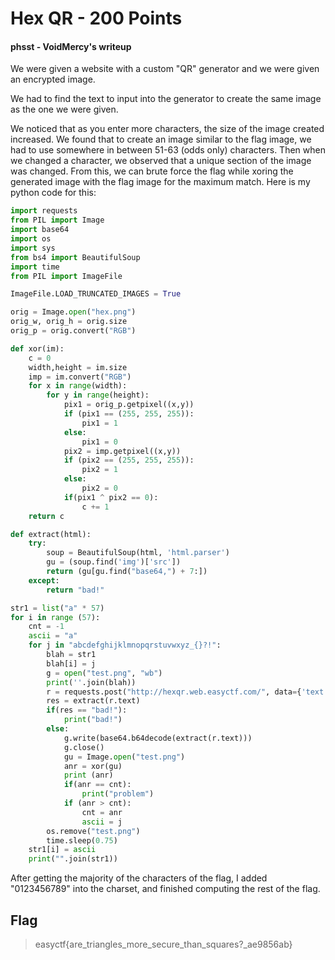 # Hex QR - 200 Points

#### phsst - VoidMercy's writeup

We were given a website with a custom "QR" generator and we were given an encrypted image.

We had to find the text to input into the generator to create the same image as the one we were given.

We noticed that as you enter more characters, the size of the image created increased. We found that to create an image similar to the flag image, we had to use somewhere in between 51-63 (odds only) characters. Then when we changed a character, we observed that a unique section of the image was changed. From this, we can brute force the flag while xoring the generated image with the flag image for the maximum match. Here is my python code for this:

```python
import requests
from PIL import Image
import base64
import os
import sys
from bs4 import BeautifulSoup
import time
from PIL import ImageFile

ImageFile.LOAD_TRUNCATED_IMAGES = True

orig = Image.open("hex.png")
orig_w, orig_h = orig.size
orig_p = orig.convert("RGB")

def xor(im):
    c = 0
    width,height = im.size
    imp = im.convert("RGB")
    for x in range(width):
        for y in range(height):
            pix1 = orig_p.getpixel((x,y))
            if (pix1 == (255, 255, 255)):
                pix1 = 1
            else:
                pix1 = 0
            pix2 = imp.getpixel((x,y))
            if (pix2 == (255, 255, 255)):
                pix2 = 1
            else:
                pix2 = 0
            if(pix1 ^ pix2 == 0):
                c += 1
    return c

def extract(html):
    try:
        soup = BeautifulSoup(html, 'html.parser')
        gu = (soup.find('img')['src'])
        return (gu[gu.find("base64,") + 7:])
    except:
        return "bad!"

str1 = list("a" * 57)
for i in range (57):
    cnt = -1
    ascii = "a"
    for j in "abcdefghijklmnopqrstuvwxyz_{}?!":
        blah = str1
        blah[i] = j
        g = open("test.png", "wb")
        print(''.join(blah))
        r = requests.post("http://hexqr.web.easyctf.com/", data={'text': ''.join(blah)})
        res = extract(r.text)
        if(res == "bad!"):
            print("bad!")
        else:
            g.write(base64.b64decode(extract(r.text)))
            g.close()
            gu = Image.open("test.png")
            anr = xor(gu)
            print (anr)
            if(anr == cnt):
                print("problem")
            if (anr > cnt):
                cnt = anr
                ascii = j
        os.remove("test.png")
        time.sleep(0.75)
    str1[i] = ascii
    print("".join(str1))
```

After getting the majority of the characters of the flag, I added "0123456789" into the charset, and finished computing the rest of the flag.

## Flag

>easyctf{are_triangles_more_secure_than_squares?_ae9856ab}
